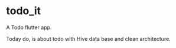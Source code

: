 # todo_it

A Todo flutter app.

Today do, is about todo with Hive data base and clean architecture.
